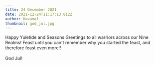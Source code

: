 ```yaml
---
title: 24 December 2021
date: 2021-12-24T11:17:13.812Z
author: Havamal
thumbnail: god_jul.jpg
---
```

Happy Yuletide and Seasons Greetings to all warriors across our Nine Realms! Feast until you can't remember why you started the feast, and therefore feast even more!!\
\
God Jul!